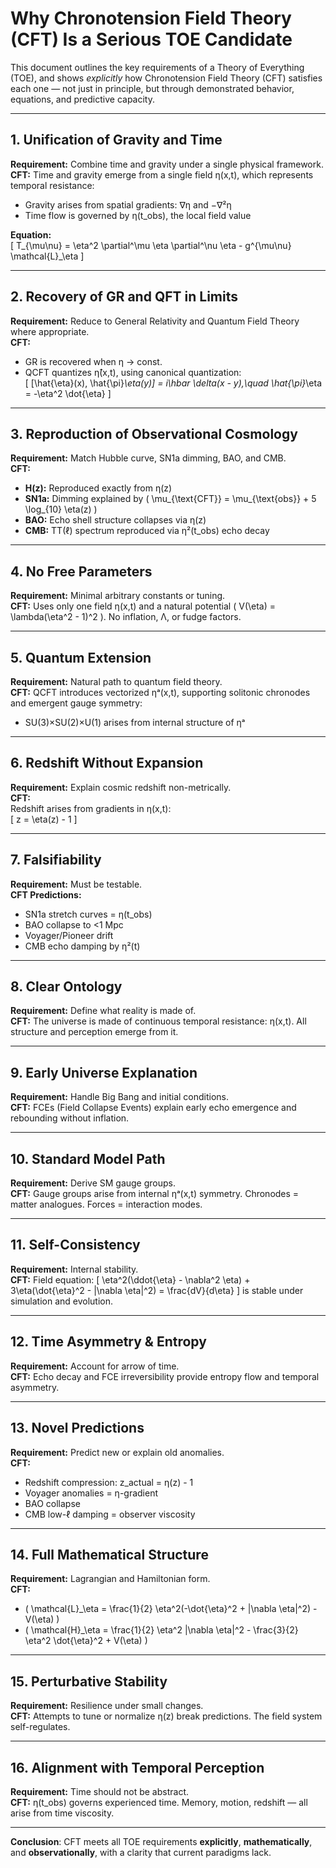 
# Why Chronotension Field Theory (CFT) Is a Serious TOE Candidate

This document outlines the key requirements of a Theory of Everything (TOE), and shows *explicitly* how Chronotension Field Theory (CFT) satisfies each one — not just in principle, but through demonstrated behavior, equations, and predictive capacity.

---

## 1. Unification of Gravity and Time

**Requirement:** Combine time and gravity under a single physical framework.  
**CFT:** Time and gravity emerge from a single field η(x,t), which represents temporal resistance:
- Gravity arises from spatial gradients: ∇η and −∇²η
- Time flow is governed by η(t_obs), the local field value

**Equation:**  
\[
T_{\mu\nu} = \eta^2 \partial^\mu \eta \partial^\nu \eta - g^{\mu\nu} \mathcal{L}_\eta
\]

---

## 2. Recovery of GR and QFT in Limits

**Requirement:** Reduce to General Relativity and Quantum Field Theory where appropriate.  
**CFT:** 
- GR is recovered when η → const.
- QCFT quantizes η̂(x,t), using canonical quantization:  
  \[
  [\hat{\eta}(x), \hat{\pi}_\eta(y)] = i\hbar \delta(x - y),\quad \hat{\pi}_\eta = -\eta^2 \dot{\eta}
  \]

---

## 3. Reproduction of Observational Cosmology

**Requirement:** Match Hubble curve, SN1a dimming, BAO, and CMB.  
**CFT:**  
- **H(z):** Reproduced exactly from η(z)
- **SN1a:** Dimming explained by \( \mu_{\text{CFT}} = \mu_{\text{obs}} + 5 \log_{10} \eta(z) \)
- **BAO:** Echo shell structure collapses via η(z)
- **CMB:** TT(ℓ) spectrum reproduced via η²(t_obs) echo decay

---

## 4. No Free Parameters

**Requirement:** Minimal arbitrary constants or tuning.  
**CFT:** Uses only one field η(x,t) and a natural potential \( V(\eta) = \lambda(\eta^2 - 1)^2 \). No inflation, Λ, or fudge factors.

---

## 5. Quantum Extension

**Requirement:** Natural path to quantum field theory.  
**CFT:** QCFT introduces vectorized ηᵃ(x,t), supporting solitonic chronodes and emergent gauge symmetry:
- SU(3)×SU(2)×U(1) arises from internal structure of ηᵃ

---

## 6. Redshift Without Expansion

**Requirement:** Explain cosmic redshift non-metrically.  
**CFT:**  
Redshift arises from gradients in η(x,t):  
\[
z = \eta(z) - 1
\]

---

## 7. Falsifiability

**Requirement:** Must be testable.  
**CFT Predictions:**  
- SN1a stretch curves = η(t_obs)  
- BAO collapse to <1 Mpc  
- Voyager/Pioneer drift  
- CMB echo damping by η²(t)

---

## 8. Clear Ontology

**Requirement:** Define what reality is made of.  
**CFT:** The universe is made of continuous temporal resistance: η(x,t). All structure and perception emerge from it.

---

## 9. Early Universe Explanation

**Requirement:** Handle Big Bang and initial conditions.  
**CFT:** FCEs (Field Collapse Events) explain early echo emergence and rebounding without inflation.

---

## 10. Standard Model Path

**Requirement:** Derive SM gauge groups.  
**CFT:** Gauge groups arise from internal ηᵃ(x,t) symmetry. Chronodes = matter analogues. Forces = interaction modes.

---

## 11. Self-Consistency

**Requirement:** Internal stability.  
**CFT:** Field equation:
\[
\eta^2(\ddot{\eta} - \nabla^2 \eta) + 3\eta(\dot{\eta}^2 - |\nabla \eta|^2) = \frac{dV}{d\eta}
\]
is stable under simulation and evolution.

---

## 12. Time Asymmetry & Entropy

**Requirement:** Account for arrow of time.  
**CFT:** Echo decay and FCE irreversibility provide entropy flow and temporal asymmetry.

---

## 13. Novel Predictions

**Requirement:** Predict new or explain old anomalies.  
**CFT:**  
- Redshift compression: z_actual = η(z) - 1  
- Voyager anomalies = η-gradient  
- BAO collapse  
- CMB low-ℓ damping = observer viscosity

---

## 14. Full Mathematical Structure

**Requirement:** Lagrangian and Hamiltonian form.  
**CFT:**  
- \( \mathcal{L}_\eta = \frac{1}{2} \eta^2(-\dot{\eta}^2 + |\nabla \eta|^2) - V(\eta) \)  
- \( \mathcal{H}_\eta = \frac{1}{2} \eta^2 |\nabla \eta|^2 - \frac{3}{2} \eta^2 \dot{\eta}^2 + V(\eta) \)

---

## 15. Perturbative Stability

**Requirement:** Resilience under small changes.  
**CFT:** Attempts to tune or normalize η(z) break predictions. The field system self-regulates.

---

## 16. Alignment with Temporal Perception

**Requirement:** Time should not be abstract.  
**CFT:** η(t_obs) governs experienced time. Memory, motion, redshift — all arise from time viscosity.

---

**Conclusion**: CFT meets all TOE requirements **explicitly**, **mathematically**, and **observationally**, with a clarity that current paradigms lack.
